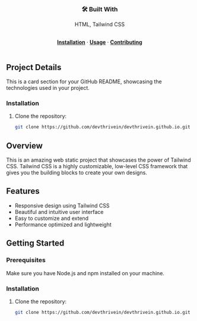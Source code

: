 <div align="center">
  <h3>🛠️ Built With</h3>
  <p>HTML, Tailwind CSS</p>
</div>

<br>

<div align="center">
  <a href="#installation"><strong>Installation</strong></a>
  ·
  <a href="#usage"><strong>Usage</strong></a>
  ·
  <a href="#contributing"><strong>Contributing</strong></a>
</div>

<br>

<!-- Add more details about your project below -->

## Project Details

This is a card section for your GitHub README, showcasing the technologies used in your project.

### Installation

1. Clone the repository:

   ```bash
   git clone https://github.com/devthrivein/devthrivein.github.io.git

## Overview

This is an amazing web static project that showcases the power of Tailwind CSS. Tailwind CSS is a highly customizable, low-level CSS framework that gives you the building blocks to create your own designs.

## Features

- Responsive design using Tailwind CSS
- Beautiful and intuitive user interface
- Easy to customize and extend
- Performance optimized and lightweight

## Getting Started

### Prerequisites

Make sure you have Node.js and npm installed on your machine.

### Installation

1. Clone the repository:

   ```bash
   git clone https://github.com/devthrivein/devthrivein.github.io.git
